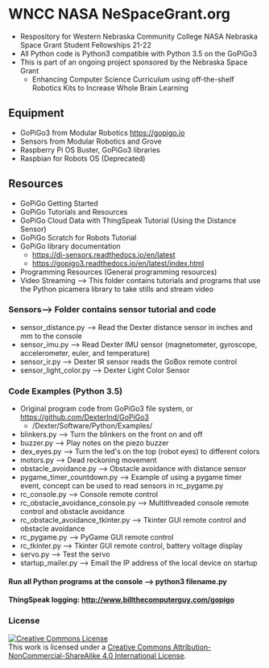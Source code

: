 # WNCC NASA NeSpaceGrant.org
- Respository for Western Nebraska Community College NASA Nebraska Space Grant Student Fellowships 21-22
- All Python code is Python3 compatible with Python 3.5 on the GoPiGo3
- This is part of an ongoing project sponsored by the Nebraska Space Grant
  - Enhancing Computer Science Curriculum using off-the-shelf Robotics Kits to Increase Whole Brain Learning
## Equipment
- GoPiGo3 from Modular Robotics https://gopigo.io
- Sensors from Modular Robotics and Grove
- Raspberry Pi OS Buster, GoPiGo3 libraries
- Raspbian for Robots OS (Deprecated)
## Resources
- GoPiGo Getting Started
- GoPiGo Tutorials and Resources
- GoPiGo Cloud Data with ThingSpeak Tutorial (Using the Distance Sensor)
- GoPiGo Scratch for Robots Tutorial
- GoPiGo library documentation
  - https://di-sensors.readthedocs.io/en/latest
  - https://gopigo3.readthedocs.io/en/latest/index.html
- Programming Resources (General programming resources)
- Video Streaming --> This folder contains tutorials and programs that use the Python picamera library to take stills and stream video
### Sensors--> Folder contains sensor tutorial and code
- sensor_distance.py --> Read the Dexter distance sensor in inches and mm to the console
- sensor_imu.py --> Read Dexter IMU sensor (magnetometer, gyroscope, accelerometer, euler, and temperature)
- sensor_ir.py --> Dexter IR sensor reads the GoBox remote control
- sensor_light_color.py --> Dexter Light Color Sensor
### Code Examples (Python 3.5)
- Original program code from GoPiGo3 file system, or https://github.com/DexterInd/GoPiGo3
  - /Dexter/Software/Python/Examples/
- blinkers.py --> Turn the blinkers on the front on and off
- buzzer.py --> Play notes on the piezo buzzer
- dex_eyes.py --> Turn the led's on the top (robot eyes) to different colors
- motors.py --> Dead reckoning movement
- obstacle_avoidance.py --> Obstacle avoidance with distance sensor
- pygame_timer_countdown.py --> Example of using a pygame timer event, concept can be used to read sensors in rc_pygame.py
- rc_console.py --> Console remote control
- rc_obstacle_avoidance_console.py --> Multithreaded console remote control and obstacle avoidance
- rc_obstacle_avoidance_tkinter.py --> Tkinter GUI remote control and obstacle avoidance
- rc_pygame.py --> PyGame GUI remote control
- rc_tkinter.py --> Tkinter GUI remote control, battery voltage display
- servo.py --> Test the servo
- startup_mailer.py --> Email the IP address of the local device on startup
#### Run all Python programs at the console --> python3 filename.py
#### ThingSpeak logging: http://www.billthecomputerguy.com/gopigo 
### License
<a rel="license" href="http://creativecommons.org/licenses/by-nc-sa/4.0/"><img alt="Creative Commons License" style="border-width:0" src="https://i.creativecommons.org/l/by-nc-sa/4.0/88x31.png" /></a><br />This work is licensed under a <a rel="license" href="http://creativecommons.org/licenses/by-nc-sa/4.0/">Creative Commons Attribution-NonCommercial-ShareAlike 4.0 International License</a>.
